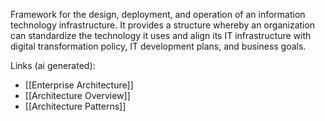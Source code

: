 Framework for the design, deployment, and operation of an information technology infrastructure. It provides a structure whereby an organization can standardize the technology it uses and align its IT infrastructure with digital transformation policy, IT development plans, and business goals.

Links (ai generated):
 - [[Enterprise Architecture]]
 - [[Architecture Overview]]
 - [[Architecture Patterns]]
